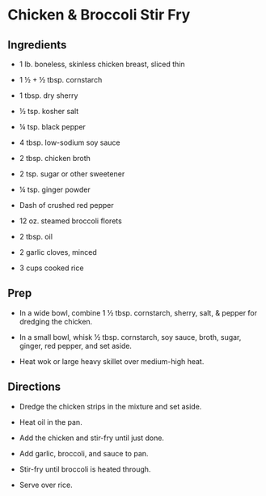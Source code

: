 # Chicken & Broccoli Stir Fry

## Ingredients

- 1 lb. boneless, skinless chicken breast, sliced thin

- 1 ½ + ½ tbsp. cornstarch

- 1 tbsp. dry sherry

- ½ tsp. kosher salt

- ¼ tsp. black pepper

- 4 tbsp. low-sodium soy sauce

- 2 tbsp. chicken broth

- 2 tsp. sugar or other sweetener

- ¼ tsp. ginger powder

- Dash of crushed red pepper

- 12 oz. steamed broccoli florets

- 2 tbsp. oil

- 2 garlic cloves, minced

- 3 cups cooked rice

## Prep

- In a wide bowl, combine 1 ½ tbsp. cornstarch, sherry, salt, & pepper for dredging the chicken.

- In a small bowl, whisk ½ tbsp. cornstarch, soy sauce, broth, sugar, ginger, red pepper, and set aside.

- Heat wok or large heavy skillet over medium-high heat.

## Directions

- Dredge the chicken strips in the mixture and set aside.

- Heat oil in the pan.

- Add the chicken and stir-fry until just done.

- Add garlic, broccoli, and sauce to pan.

- Stir-fry until broccoli is heated through.

- Serve over rice.
